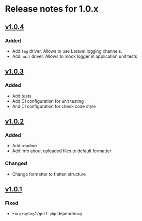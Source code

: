 # Release notes for 1.0.x

## [v1.0.4](https://github.com/xxxcoltxxx/request-logger/compare/1.0.3...1.0.4)
### Added
- Add `log` driver. Allows to use Laravel logging channels.
- Add `null` driver. Allows to mock logger in application unit tests

## [v1.0.3](https://github.com/xxxcoltxxx/request-logger/compare/1.0.2...1.0.3)
### Added
- Add tests
- Add CI configuration for unit testing
- And CI configuration for check code style

## [v1.0.2](https://github.com/xxxcoltxxx/request-logger/compare/1.0.1...1.0.2)
### Added
- Add readme
- Add info about uploaded files to default formatter
### Changed
- Change formatter to flatten structure

## [v1.0.1](https://github.com/xxxcoltxxx/request-logger/compare/1.0.0...1.0.1)
### Fixed
- Fix `graylog2/gelf-php` dependency
